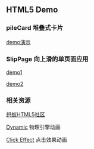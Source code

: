 ## HTML5 Demo

### pileCard 堆叠式卡片

[demo演示](https://edagrdeng.github.io/demo/pileCard/index.htm)


### SlipPage 向上滑的单页面应用
[demo1](https://edagrdeng.github.io/demo/h5/slippage/index.htm)

[demo2](https://edagrdeng.github.io/demo/h5/slipTop/index.htm)



### 相关资源

[蚂蚁HTML5社区](http://www.zzfriend.com/)

[Dynamic](https://github.com/michaelvillar/dynamics.js) 物理引擎动画

[Click Effect](https://tympanus.net/Development/ClickEffects/) 点击效果动画


